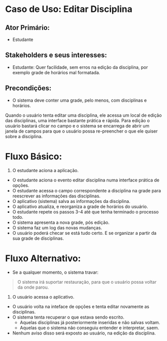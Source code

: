 # Caso de Uso: Editar Disciplina

## Ator Primário:

+ Estudante

## Stakeholders e seus interesses:

+ Estudante: Quer facilidade, sem erros na edição da disciplina, por exemplo grade de horários mal formatada.

## Precondições:

+ O sistema deve conter uma grade, pelo menos, com disciplinas e horários.

Quando o usuário tenta editar uma disciplina, ele acessa um local de edição das disciplinas, uma interface bastante prática e rápida. Para edição o usuário bastará clicar no campo e o sistema se encarrega de abrir um janela de campos para que o usuário possa re-preencher o que ele quiser sobre a disciplina.

# Fluxo Básico:

1. O estudante aciona a aplicação.
+ O estudante aciona o evento editar disciplina numa interface prática de opções.
+ O estudante acessa o campo correspondente a disciplina na grade para reescrever as informações das disciplinas.
+ O aplicativo (sistema) salva as informações da disciplina.
+ O aplicativo atualiza, e reorganiza a grade de horários do usuário.
+ O estudante repete os passos 3-4 até que tenha terminado o processo todo.
+ O sistema apresenta a nova grade, pós edição.
+ O sistema faz um log das novas mudanças.
+ O usuário poderá checar se está tudo certo. E se organizar a partir da sua grade de disciplinas.

# Fluxo Alternativo:

- Se a qualquer momento, o sistema travar:

> O sistema irá suportar restauração, para que o usuário possa voltar da onde parou.

1. O usuário acessa o aplicativo.
+ O usuário volta na inteface de opções e tenta editar novamente as disciplinas.
+ O sistema tenta recuperar o que estava sendo escrito.
  + Aquelas disciplinas já posteriormente inseridas e não salvas voltam.
  + Aquelas que o sistema não conseguiu entender e interpretar, saem.
+ Nenhum aviso disso será exposto ao usuário, na edição da disciplina.
